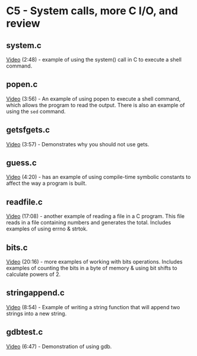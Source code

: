 # C5 - System calls, more C I/O, and review

## system.c

[Video](https://youtu.be/8FrCBmBfRgU) (2:48) - example of using the system() call in C to execute a shell command.

## popen.c

[Video](https://youtu.be/rdd97NHcK_4) (3:56) - An example of using popen to execute a shell command, which allows the program to read the output.  There is also an example of using the ```sed``` command.

## getsfgets.c

[Video](https://youtu.be/WyFfQ_DzZXs) (3:57) - Demonstrates why you should not use gets.

## guess.c

[Video](https://youtu.be/MrOLG-6OFVQ) (4:20) - has an example of using compile-time symbolic constants to affect the way a program is built.

## readfile.c

[Video](https://youtu.be/VVLJycRScqM) (17:08) - another example of reading a file in a C program.  This file reads in a file containing numbers and generates the total.  Includes examples of using errno & strtok.

## bits.c

[Video](https://youtu.be/Ppjg-OVbA-Q) (20:16) - more examples of working with bits operations.  Includes examples of counting the bits in a byte of memory & using bit shifts to calculate powers of 2.

## stringappend.c

[Video](https://youtu.be/ztFcSBMWgSQ) (8:54) - Example of writing a string function that will append two strings into a new string.

## gdbtest.c

[Video](https://youtu.be/ii7kEcBYKs0) (6:47) - Demonstration of using gdb.  

